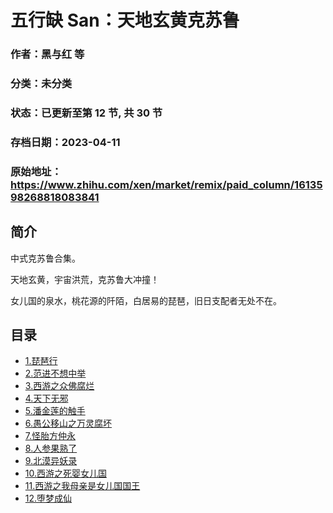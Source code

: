 # 五行缺 San：天地玄黄克苏鲁

### 作者：黑与红 等

### 分类：未分类

### 状态：已更新至第 12 节, 共 30 节

### 存档日期：2023-04-11

### 原始地址：https://www.zhihu.com/xen/market/remix/paid_column/1613598268818083841


## 简介
中式克苏鲁合集。


天地玄黄，宇宙洪荒，克苏鲁大冲撞！


女儿国的泉水，桃花源的阡陌，白居易的琵琶，旧日支配者无处不在。




## 目录
- [1.琵琶行](1.琵琶行.md)
- [2.范进不想中举](2.范进不想中举.md)
- [3.西游之众佛腐烂](3.西游之众佛腐烂.md)
- [4.天下无邪](4.天下无邪.md)
- [5.潘金莲的触手](5.潘金莲的触手.md)
- [6.愚公移山之万灵腐坏](6.愚公移山之万灵腐坏.md)
- [7.怪胎方仲永](7.怪胎方仲永.md)
- [8.人参果熟了](8.人参果熟了.md)
- [9.北漠异妖录](9.北漠异妖录.md)
- [10.西游之死婴女儿国](10.西游之死婴女儿国.md)
- [11.西游之我母亲是女儿国国王](11.西游之我母亲是女儿国国王.md)
- [12.堕梦成仙](12.堕梦成仙.md)